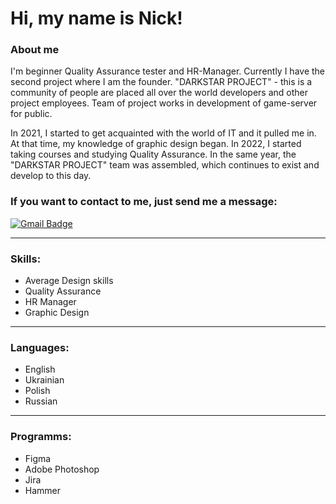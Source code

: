 # Hi, my name is Nick!


### About me

I'm beginner Quality Assurance tester and HR-Manager. 
Currently I have the second project where I am the founder. 
"DARKSTAR PROJECT" - this is a community of people are placed all over the world developers and other project employees. Team of project works in development of game-server for public. 

In 2021, I started to get acquainted with the world of IT and it pulled me in. At that time, my knowledge of graphic design began. In 2022, I started taking courses and studying Quality Assurance. In the same year, the "DARKSTAR PROJECT" team was assembled, which continues to exist and develop to this day.

### If you want to contact to me, just send me a message: 
[![Gmail Badge](https://img.shields.io/badge/-Gmail-red?style=flat&logo=Gmail&logoColor=white)](mailto:nick9tkachuk@gmail.com)

---

### Skills:
- Average Design skills
- Quality Assurance
- HR Manager
- Graphic Design

---

### Languages:
- English
- Ukrainian
- Polish
- Russian

---

### Programms:

- Figma
- Adobe Photoshop
- Jira
- Hammer
